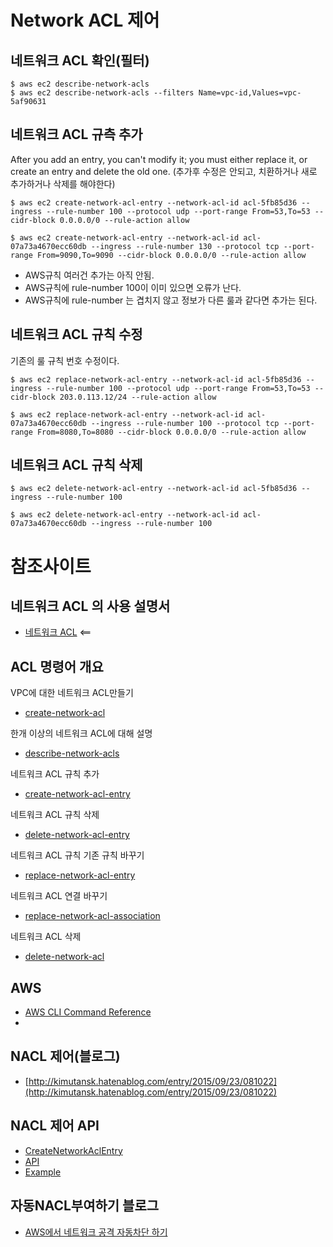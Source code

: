 # Network ACL 제어

## 네트워크 ACL 확인(필터)
```
$ aws ec2 describe-network-acls
$ aws ec2 describe-network-acls --filters Name=vpc-id,Values=vpc-5af90631
```

## 네트워크 ACL 규측 추가
After you add an entry, you can't modify it; you must either replace it, or create an entry and delete the old one. (추가후 수정은 안되고, 치환하거나 새로 추가하거나 삭제를 해야한다)

```
$ aws ec2 create-network-acl-entry --network-acl-id acl-5fb85d36 --ingress --rule-number 100 --protocol udp --port-range From=53,To=53 --cidr-block 0.0.0.0/0 --rule-action allow

$ aws ec2 create-network-acl-entry --network-acl-id acl-07a73a4670ecc60db --ingress --rule-number 130 --protocol tcp --port-range From=9090,To=9090 --cidr-block 0.0.0.0/0 --rule-action allow
```
- AWS규칙 여러건 추가는 아직 안됨.
- AWS규칙에 rule-number 100이 이미 있으면 오류가 난다.
- AWS규칙에 rule-number 는 겹치지 않고 정보가 다른 룰과 같다면 추가는 된다.

## 네트워크 ACL 규칙 수정
기존의 룰 규칙 번호 수정이다.
```
$ aws ec2 replace-network-acl-entry --network-acl-id acl-5fb85d36 --ingress --rule-number 100 --protocol udp --port-range From=53,To=53 --cidr-block 203.0.113.12/24 --rule-action allow

$ aws ec2 replace-network-acl-entry --network-acl-id acl-07a73a4670ecc60db --ingress --rule-number 100 --protocol tcp --port-range From=8080,To=8080 --cidr-block 0.0.0.0/0 --rule-action allow
```

## 네트워크 ACL 규칙 삭제
```
$ aws ec2 delete-network-acl-entry --network-acl-id acl-5fb85d36 --ingress --rule-number 100

$ aws ec2 delete-network-acl-entry --network-acl-id acl-07a73a4670ecc60db --ingress --rule-number 100
```

# 참조사이트
## 네트워크 ACL 의 사용 설명서
- [네트워크 ACL](https://docs.aws.amazon.com/ko_kr/vpc/latest/userguide/vpc-network-acls.html) <==

## ACL 명령어 개요
VPC에 대한 네트워크 ACL만들기
* [create-network-acl](https://docs.aws.amazon.com/cli/latest/reference/ec2/create-network-acl.html)

한개 이상의 네트워크 ACL에 대해 설명
* [describe-network-acls](https://docs.aws.amazon.com/cli/latest/reference/ec2/describe-network-acls.html)

네트워크 ACL 규칙 추가
* [create-network-acl-entry](https://docs.aws.amazon.com/cli/latest/reference/ec2/create-network-acl-entry.html)

네트워크 ACL 규칙 삭제
* [delete-network-acl-entry](https://docs.aws.amazon.com/cli/latest/reference/ec2/delete-network-acl-entry.html)

네트워크 ACL 규칙 기존 규칙 바꾸기
* [replace-network-acl-entry](https://docs.aws.amazon.com/cli/latest/reference/ec2/replace-network-acl-entry.html)

네트워크 ACL 연결 바꾸기
* [replace-network-acl-association](https://docs.aws.amazon.com/cli/latest/reference/ec2/replace-network-acl-association.html)

네트워크 ACL 삭제
* [delete-network-acl](https://docs.aws.amazon.com/cli/latest/reference/ec2/delete-network-acl.html)

## AWS
- [AWS CLI Command Reference](https://docs.aws.amazon.com/ko_kr/cli/latest/index.html)
- [](https://qiita.com/t-fujiwara/items/835cccbef7ec6d199251)

## NACL 제어(블로그)
- [http://kimutansk.hatenablog.com/entry/2015/09/23/081022](http://kimutansk.hatenablog.com/entry/2015/09/23/081022)

## NACL 제어 API
- [CreateNetworkAclEntry](https://docs.aws.amazon.com/AWSEC2/latest/APIReference/API_CreateNetworkAclEntry.html)
- [API](https://docs.aws.amazon.com/AWSJavaSDK/latest/javadoc/com/amazonaws/services/ec2/AmazonEC2.html#createNetworkAclEntry-com.amazonaws.services.ec2.model.CreateNetworkAclEntryRequest-)
- [Example](https://docs.aws.amazon.com/ja_jp/sdkfornet/v3/apidocs/items/EC2/MEC2CreateNetworkAclEntryCreateNetworkAclEntryRequest.html)


## 자동NACL부여하기 블로그
- [AWS에서 네트워크 공격 자동차단 하기](http://woowabros.github.io/security/2018/02/23/aws-auto-security1.html)